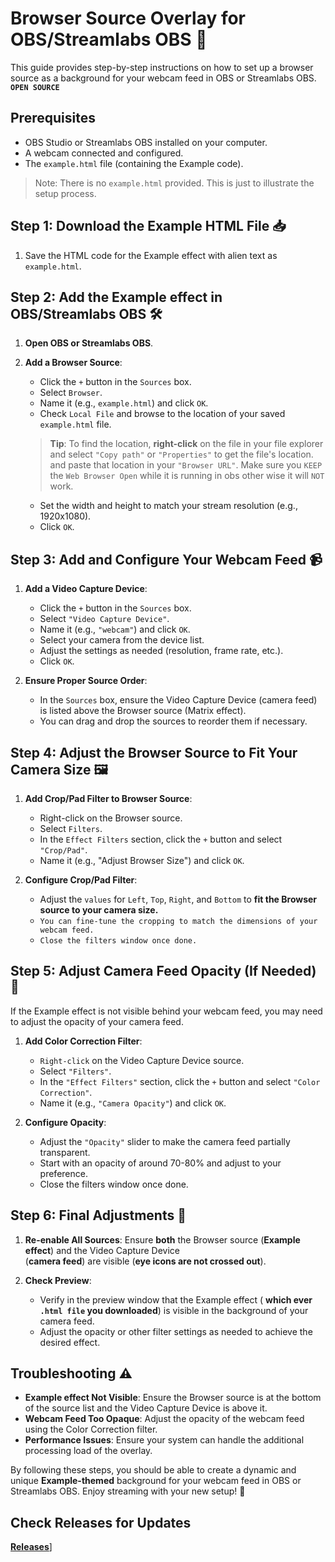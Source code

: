 # Browser Source Overlay for OBS/Streamlabs OBS 🎥

This guide provides step-by-step instructions on how to set up a browser source as a background for your webcam feed in OBS or Streamlabs OBS.  **`OPEN SOURCE`**

## Prerequisites
- OBS Studio or Streamlabs OBS installed on your computer.
- A webcam connected and configured.
- The `example.html` file (containing the Example code).
> Note: There is no `example.html` provided. This is just to illustrate the setup process.

## Step 1: Download the Example HTML File 📥
1. Save the HTML code for the Example effect with alien text as `example.html`.

## Step 2: Add the Example effect in OBS/Streamlabs OBS 🛠️
1. **Open OBS or Streamlabs OBS**.
2. **Add a Browser Source**:
   - Click the `+` button in the `Sources` box.
   - Select `Browser`.
   - Name it (e.g., `example.html`) and click `OK`.
   - Check `Local File` and browse to the location of your saved `example.html` file.

   > **Tip**: To find the location, **right-click** on the file in your file explorer and select `"Copy path"` or `"Properties"` to get the file's location. and paste that location in your `"Browser URL"`. Make sure you `KEEP` the `Web Browser Open` while it is running in obs other wise it will `NOT` work.
   
   - Set the width and height to match your stream resolution (e.g., 1920x1080).
   - Click `OK`.

## Step 3: Add and Configure Your Webcam Feed 📹
1. **Add a Video Capture Device**:
   - Click the `+` button in the `Sources` box.
   - Select `"Video Capture Device"`.
   - Name it (e.g., `"webcam"`) and click `OK`.
   - Select your camera from the device list.
   - Adjust the settings as needed (resolution, frame rate, etc.).
   - Click `OK`.

2. **Ensure Proper Source Order**:
   - In the `Sources` box, ensure the Video Capture Device (camera feed) is listed above the Browser source (Matrix effect).
   - You can drag and drop the sources to reorder them if necessary.

## Step 4: Adjust the Browser Source to Fit Your Camera Size 🖼️
1. **Add Crop/Pad Filter to Browser Source**:
   - Right-click on the Browser source.
   - Select `Filters`.
   - In the `Effect Filters` section, click the `+` button and select `"Crop/Pad"`.
   - Name it (e.g., "Adjust Browser Size") and click `OK`.

2. **Configure Crop/Pad Filter**:
   - Adjust the `values` for `Left`, `Top`, `Right`, and `Bottom` to **fit the Browser source to your camera size.**
   - `You can fine-tune the cropping to match the dimensions of your webcam feed.`
   - `Close the filters window once done.`

## Step 5: Adjust Camera Feed Opacity (If Needed) 🌟
If the Example effect is not visible behind your webcam feed, you may need to adjust the opacity of your camera feed.

1. **Add Color Correction Filter**:
   - `Right-click` on the Video Capture Device source.
   - Select `"Filters"`.
   - In the `"Effect Filters"` section, click the `+` button and select `"Color Correction"`.
   - Name it (e.g., `"Camera Opacity"`) and click `OK`.

2. **Configure Opacity**:
   - Adjust the `"Opacity"` slider to make the camera feed partially transparent.
   - Start with an opacity of around 70-80% and adjust to your preference.
   - Close the filters window once done.

## Step 6: Final Adjustments 🎉
1. **Re-enable All Sources**:
    Ensure **both** the Browser source (**Example effect**) and the Video Capture Device  
   (**camera feed**) are visible (**eye icons are not crossed out**).

2. **Check Preview**:
   - Verify in the preview window that the Example effect ( **which ever `.html file` you downloaded**) is visible in the background of your camera feed.
   - Adjust the opacity or other filter settings as needed to achieve the desired effect.

## Troubleshooting ⚠️
- **Example effect Not Visible**: Ensure the Browser source is at the bottom of the source list and the Video Capture Device is above it.
- **Webcam Feed Too Opaque**: Adjust the opacity of the webcam feed using the Color Correction filter.
- **Performance Issues**: Ensure your system can handle the additional processing load of the overlay.

By following these steps, you should be able to create a dynamic and unique **Example-themed** background for your webcam feed in OBS or Streamlabs OBS. Enjoy streaming with your new setup! 🙂


## Check Releases for Updates 

[**Releases**](https://github.com/KernFerm/obs-browser-source-overlays/releases)]
